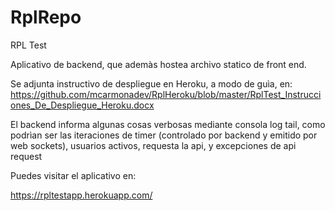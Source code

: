 # RplRepo
 RPL Test

Aplicativo de backend, que ademàs hostea archivo statico de front end. 

Se adjunta instructivo de despliegue en Heroku, a modo de guìa, en:
https://github.com/mcarmonadev/RplHeroku/blob/master/RplTest_Instrucciones_De_Despliegue_Heroku.docx

El backend informa algunas cosas verbosas mediante consola log tail, como podrìan ser las iteraciones de timer (controlado por backend y emitido por web sockets), usuarios activos, requesta la api, y excepciones de api request

Puedes visitar el aplicativo en:

https://rpltestapp.herokuapp.com/
